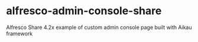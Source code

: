 # alfresco-admin-console-share
Alfresco Share 4.2x example of custom admin console page built with Aikau framework
